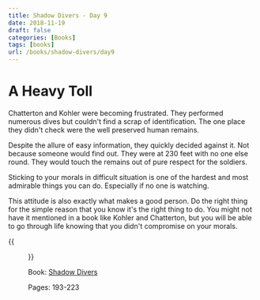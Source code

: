 ```yaml
---
title: Shadow Divers - Day 9
date: 2018-11-19
draft: false
categories: [Books]
tags: [books]
url: /books/shadow-divers/day9
---
```


# A Heavy Toll

Chatterton and Kohler were becoming frustrated. They performed numerous dives
but couldn't find a scrap of identification. The one place they didn't check
were the well preserved human remains.

Despite the allure of easy information, they quickly decided against it. Not
because someone would find out. They were at 230 feet with no one else round.
They would touch the remains out of pure respect for the soldiers.

Sticking to your morals in difficult situation is one of the hardest and most
admirable things you can do. Especially if no one is watching.

This attitude is also exactly what makes a good person. Do the right thing for
the simple reason that you know it's the right thing to do. You might not have
it mentioned in a book like Kohler and Chatterton, but you will be able to go
through life knowing that you didn't compromise on your morals.

{{<figure src="/img/shadow-divers.jpeg" alt="Shadow Divers" link="https://amzn.to/2JIUG0h">}}

Book: [Shadow Divers](https://amzn.to/2JIUG0h)

Pages: 193-223
